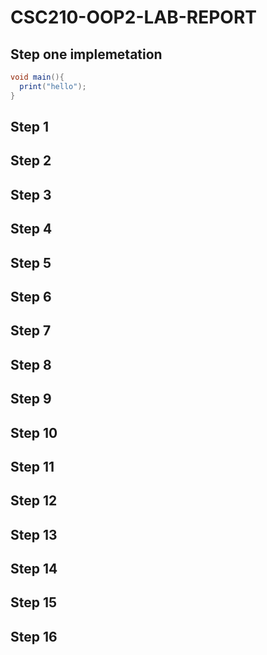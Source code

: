 # CSC210-OOP2-LAB-REPORT
## Step one implemetation
```java
void main(){
  print("hello");
}
```
## Step 1 
## Step 2 
## Step 3 
## Step 4
## Step 5
## Step 6 
## Step 7 
## Step 8 
## Step 9
## Step 10
## Step 11 
## Step 12
## Step 13
## Step 14 
## Step 15 
## Step 16





